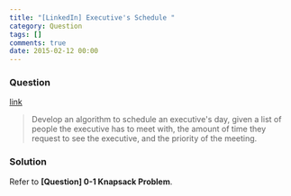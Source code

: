 ```yaml
---
title: "[LinkedIn] Executive's Schedule "
category: Question
tags: []
comments: true
date: 2015-02-12 00:00
---
```



### Question

[link](http://www.mitbbs.com/article_t/JobHunting/32884889.html)

> Develop an algorithm to schedule an executive's day, given a list of people
> the executive has to meet with, the amount of time they request to see the
> executive, and the priority of the meeting.

### Solution

Refer to **[Question] 0-1 Knapsack Problem**.
